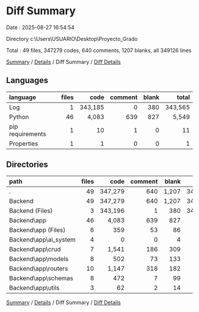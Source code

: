 # Diff Summary

Date : 2025-08-27 16:54:54

Directory c:\\Users\\USUARIO\\Desktop\\Proyecto_Grado

Total : 49 files,  347279 codes, 640 comments, 1207 blanks, all 349126 lines

[Summary](results.md) / [Details](details.md) / Diff Summary / [Diff Details](diff-details.md)

## Languages
| language | files | code | comment | blank | total |
| :--- | ---: | ---: | ---: | ---: | ---: |
| Log | 1 | 343,185 | 0 | 380 | 343,565 |
| Python | 46 | 4,083 | 639 | 827 | 5,549 |
| pip requirements | 1 | 10 | 1 | 0 | 11 |
| Properties | 1 | 1 | 0 | 0 | 1 |

## Directories
| path | files | code | comment | blank | total |
| :--- | ---: | ---: | ---: | ---: | ---: |
| . | 49 | 347,279 | 640 | 1,207 | 349,126 |
| Backend | 49 | 347,279 | 640 | 1,207 | 349,126 |
| Backend (Files) | 3 | 343,196 | 1 | 380 | 343,577 |
| Backend\\app | 46 | 4,083 | 639 | 827 | 5,549 |
| Backend\\app (Files) | 6 | 359 | 53 | 86 | 498 |
| Backend\\app\\ai_system | 4 | 0 | 0 | 4 | 4 |
| Backend\\app\\crud | 7 | 1,541 | 186 | 309 | 2,036 |
| Backend\\app\\models | 8 | 502 | 73 | 133 | 708 |
| Backend\\app\\routers | 10 | 1,147 | 318 | 182 | 1,647 |
| Backend\\app\\schemas | 8 | 472 | 7 | 99 | 578 |
| Backend\\app\\utils | 3 | 62 | 2 | 14 | 78 |

[Summary](results.md) / [Details](details.md) / Diff Summary / [Diff Details](diff-details.md)